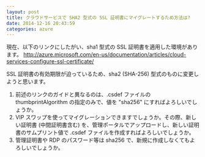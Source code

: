 ```yaml
---
layout: post
title: クラウドサービスで SHA2 型式の SSL 証明書にマイグレートするため方法は?
date: 2014-12-16 20:43:59
categories: azure
---
```

<p>現在、以下のリンクにしたがい、sha1 型式の SSL 証明書を適用した環境があります。
<a href="http://azure.microsoft.com/en-us/documentation/articles/cloud-services-configure-ssl-certificate/" rel="nofollow">http://azure.microsoft.com/en-us/documentation/articles/cloud-services-configure-ssl-certificate/</a></p>

<p>SSL 証明書の有効期限が迫っているため、sha2 (SHA-256) 型式のものに変更しようと思います。</p>

<ol>
<li>前述のリンクのガイドと異なるのは、.csdef ファイルの thumbprintAlgorithm の指定のみで、値を "sha256" にすればよろしいでしょうか。</li>
<li>VIP スワップを使ってマイグレーションできますでしょうか。その際、新しい証明書 (中間証明書含む) を、管理ポータルでアップロードし、新しい証明書のサムプリント値で .csdef ファイルを作成すればよろしいでしょうか。</li>
<li>管理証明書や RDP のパスワード等は sha256 で、新規に作成しなくてもよろしいでしょうか。</li>
</ol>
